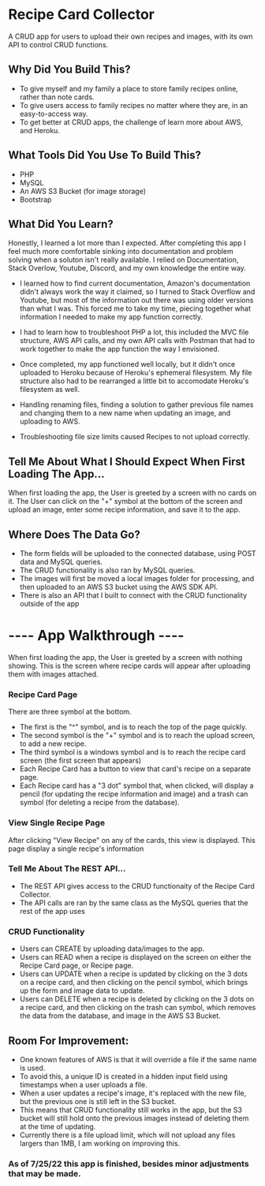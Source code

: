 # Recipe Card Collector 
A CRUD app for users to upload their own recipes and images, with its own API to control CRUD functions.

## Why Did You Build This?

- To give myself and my family a place to store family recipes online, rather than note cards.
- To give users access to family recipes no matter where they are, in an easy-to-access way.
- To get better at CRUD apps, the challenge of learn more about AWS, and Heroku.

## What Tools Did You Use To Build This?

- PHP
- MySQL
- An AWS S3 Bucket (for image storage)
- Bootstrap

## What Did You Learn?

Honestly, I learned a lot more than I expected. After completing this app I feel much more comfortable sinking into documentation and problem solving
when a soluton isn't really available. I relied on Documentation, Stack Overlow, Youtube, Discord, and my own knowledge the entire way.

- I learned how to find current documentation, Amazon's documentation didn't always work the way it claimed,
so I turned to Stack Overflow and Youtube, but most of the information out there was using older versions than what I was. This
forced me to take my time, piecing together what information I needed to make my app function correctly.

- I had to learn how to troubleshoot PHP a lot, this included the MVC file structure, AWS API calls, and my own API calls with Postman that had to work
together to make the app function the way I envisioned.

- Once completed, my app functioned well locally, but it didn't once uploaded to Heroku because of Heroku's ephemeral filesystem. My file structure also had 
to be rearranged a little bit to accomodate Heroku's filesystem as well.

- Handling renaming files, finding a solution to gather previous file names and changing them to a new name when updating an image, and 
uploading to AWS.

- Troubleshooting file size limits caused Recipes to not upload correctly.


## Tell Me About What I Should Expect When First Loading The App...
When first loading the app, the User is greeted by a screen with no cards on it. The User can click on the "+" symbol at the bottom of the screen and upload an image, enter some recipe information, and save it to the app.

## Where Does The Data Go?
- The form fields will be uploaded to the connected database, using POST data and MySQL queries. 
- The CRUD functionality is also ran by MySQL queries. 
- The images will first be moved a local images folder for processing, and then uploaded to an AWS S3 bucket using the AWS SDK API.
- There is also an API that I built to connect with the CRUD functionality outside of the app



# ---- App Walkthrough ---- 
When first loading the app, the User is greeted by a screen with nothing showing. 
This is the screen where recipe cards will appear after uploading them with images attached.

### Recipe Card Page

There are three symbol at the bottom.

- The first is the "^" symbol, and is to reach the top of the page quickly.
- The second symbol is the "+" symbol and is to reach the upload screen, to add a new recipe.
- The third symbol is a windows symbol and is to reach the recipe card screen (the first screen that appears)
- Each Recipe Card has a button to view that card's recipe on a separate page.
- Each Recipe card has a "3 dot" symbol that, when clicked, will display a pencil (for updating the recipe information and image) and a trash can symbol (for deleting a recipe from the database).

### View Single Recipe Page

After clicking "View Recipe" on any of the cards, this view is displayed.
This page display a single recipe's information

### Tell Me About The REST API...

- The REST API gives access to the CRUD functionaity of the Recipe Card Collector.
- The API calls are ran by the same class as the MySQL queries that the rest of the app uses

### CRUD Functionality
- Users can CREATE by uploading data/images to the app.
- Users can READ when a recipe is displayed on the screen on either the Recipe Card page, or Recipe page.
- Users can UPDATE when a recipe is updated by clicking on the 3 dots on a recipe card, and then clicking on the pencil symbol, which brings up the form and image data to update.
- Users can DELETE when a recipe is deleted by clicking on the 3 dots on a recipe card, and then clicking on the trash can symbol, which removes the data from the database, and image in the AWS S3 Bucket.

##  Room For Improvement:

- One known features of AWS is that it will override a file if the same name is used.
- To avoid this, a unique ID is created in a hidden input field using timestamps when a user uploads a file.
- When a user updates a recipe's image, it's replaced with the new file, but the previous one is still left in the S3 bucket.
- This means that CRUD functionality still works in the app, but the S3 bucket will still hold onto the previous images instead of deleting them 
at the time of updating.
- Currently there is a file upload limit, which will not upload any files largers than 1MB, I am working on improving this.

### As of 7/25/22 this app is finished, besides minor adjustments that may be made.

